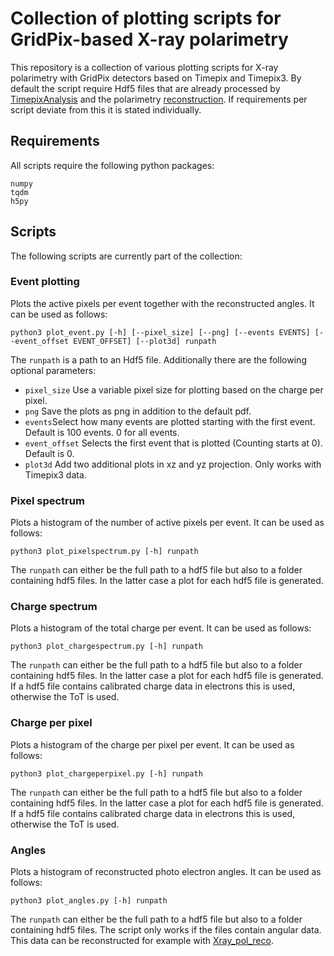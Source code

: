 # Collection of plotting scripts for GridPix-based X-ray polarimetry

This repository is a collection of various plotting scripts for X-ray polarimetry with
GridPix detectors based on Timepix and Timepix3. By default the script require Hdf5 files
that are already processed by [TimepixAnalysis](https://github.com/Vindaar/TimepixAnalysis)
and the polarimetry [reconstruction](https://github.com/GasDet-Bonn/Xray_pol_reco). If
requirements per script deviate from this it is stated individually.

## Requirements
All scripts require the following python packages:
```
numpy
tqdm
h5py
```

## Scripts
The following scripts are currently part of the collection:

### Event plotting
Plots the active pixels per event together with the reconstructed angles. It can be
used as follows:
```
python3 plot_event.py [-h] [--pixel_size] [--png] [--events EVENTS] [--event_offset EVENT_OFFSET] [--plot3d] runpath
```
The `runpath` is a path to an Hdf5 file. Additionally there are the following optional parameters:
- `pixel_size` Use a variable pixel size for plotting based on the charge per pixel.
- `png` Save the plots as png in addition to the default pdf.
- `events`Select how many events are plotted starting with the first event. Default is 100 events. 0 for all events.
- `event_offset` Selects the first event that is plotted (Counting starts at 0). Default is 0.
- `plot3d` Add two additional plots in xz and yz projection. Only works with Timepix3 data.

### Pixel spectrum
Plots a histogram of the number of active pixels per event. It can be used as follows:
```
python3 plot_pixelspectrum.py [-h] runpath
```
The `runpath` can either be the full path to a hdf5 file but also to a folder containing
hdf5 files. In the latter case a plot for each hdf5 file is generated.

### Charge spectrum
Plots a histogram of the total charge per event. It can be used as follows:
```
python3 plot_chargespectrum.py [-h] runpath
```
The `runpath` can either be the full path to a hdf5 file but also to a folder containing
hdf5 files. In the latter case a plot for each hdf5 file is generated. If a hdf5 file
contains calibrated charge data in electrons this is used, otherwise the ToT is used.

### Charge per pixel
Plots a histogram of the charge per pixel per event. It can be used as follows:
```
python3 plot_chargeperpixel.py [-h] runpath
```
The `runpath` can either be the full path to a hdf5 file but also to a folder containing
hdf5 files. In the latter case a plot for each hdf5 file is generated. If a hdf5 file
contains calibrated charge data in electrons this is used, otherwise the ToT is used.

### Angles
Plots a histogram of reconstructed photo electron angles. It can be used as follows:
```
python3 plot_angles.py [-h] runpath
```
The `runpath` can either be the full path to a hdf5 file but also to a folder containing
hdf5 files. The script only works if the files contain angular data. This data can be
reconstructed for example with [Xray_pol_reco](https://github.com/GasDet-Bonn/Xray_pol_reco).
